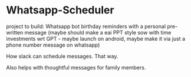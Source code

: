 # Whatsapp-Scheduler
project to build: Whatsapp bot birthday reminders with a personal pre-written message (maybe should make a eai PPT style sow with time investments wrt GPT - maybe launch on android, maybe make it via just a phone number message on whatsapp)

How slack can schedule messages. That way. 

Also helps with thoughtful messages for family members.
